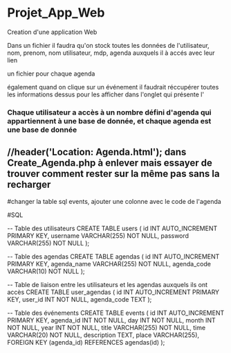 # Projet_App_Web
Creation d'une application Web


Dans un fichier il faudra qu'on stock toutes les données de l'utilisateur, nom, prenom, nom utilisateur, mdp, agenda auxquels il à accés avec leur lien

un fichier pour chaque agenda


également quand on clique sur un événement il faudrait réccupérer toutes les informations dessus pour les afficher dans l'onglet qui présente l'




### Chaque utilisateur a accès à un nombre défini d'agenda qui appartiennent à une base de donnée, et chaque agenda est une base de donnée
## //header('Location: Agenda.html'); dans Create_Agenda.php à enlever mais essayer de trouver comment rester sur la même pas sans la recharger

#changer la table sql events, ajouter une colonne avec le code de l'agenda




#SQL

-- Table des utilisateurs
CREATE TABLE users (
    id INT AUTO_INCREMENT PRIMARY KEY,
    username VARCHAR(255) NOT NULL,
    password VARCHAR(255) NOT NULL
);

-- Table des agendas
CREATE TABLE agendas (
    id INT AUTO_INCREMENT PRIMARY KEY,
    agenda_name VARCHAR(255) NOT NULL,
    agenda_code VARCHAR(10) NOT NULL
);

-- Table de liaison entre les utilisateurs et les agendas auxquels ils ont accès
CREATE TABLE user_agendas (
    id INT AUTO_INCREMENT PRIMARY KEY,
    user_id INT NOT NULL,
    agenda_code TEXT
);

-- Table des événements
CREATE TABLE events (
    id INT AUTO_INCREMENT PRIMARY KEY,
    agenda_id INT NOT NULL,
    day INT NOT NULL,
    month INT NOT NULL,
    year INT NOT NULL,
    title VARCHAR(255) NOT NULL,
    time VARCHAR(20) NOT NULL,
    description TEXT,
    place VARCHAR(255),
    FOREIGN KEY (agenda_id) REFERENCES agendas(id)
);
